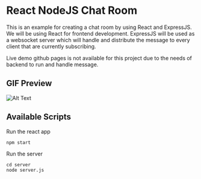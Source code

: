 # React NodeJS Chat Room

This is an example for creating a chat room by using React and ExpressJS. We will be using React for frontend development. ExpressJS will be used as a websocket server which will handle and distribute the message to every client that are currently subscribing.

Live demo github pages is not available for this project due to the needs of backend to run and handle message.

## GIF Preview
![Alt Text](https://s9.gifyu.com/images/vX8KjeBR3G.gif)

## Available Scripts

Run the react app
```
npm start
```

Run the server
```
cd server
node server.js
```

